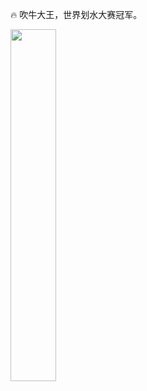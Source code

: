 🔥 吹牛大王，世界划水大赛冠军。

<a href="https://github.com/hotoo">
  <image width='38%' src="https://github-readme-stats.vercel.app/api?username=zhangyingwei&show_icons=true&include_all_commits=false&hide_border=true&hide=contribs&theme=vue" />
</a>
